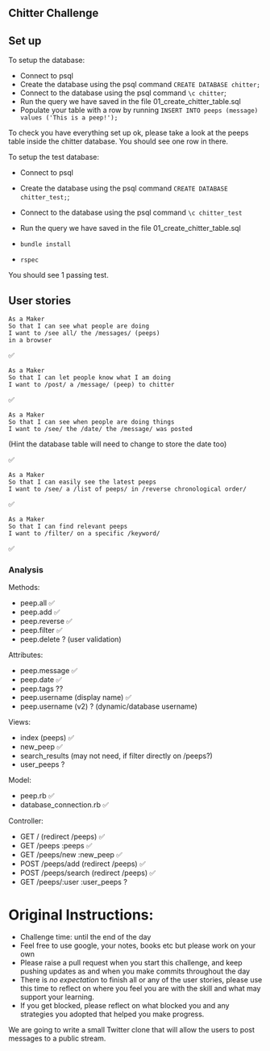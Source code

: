 ## Chitter Challenge



## Set up

To setup the database:

* Connect to psql
* Create the database using the psql command `CREATE DATABASE chitter;`
* Connect to the database using the psql command `\c chitter`;
* Run the query we have saved in the file 01_create_chitter_table.sql
* Populate your table with a row by running `INSERT INTO peeps (message) values ('This is a peep!');`

To check you have everything set up ok, please take a look at the peeps table inside the chitter database. You should see one row in there.  

To setup the test database:
* Connect to psql
* Create the database using the psql
command `CREATE DATABASE chitter_test;`;
* Connect to the database using the psql command `\c chitter_test`
* Run the query we have saved in the file 01_create_chitter_table.sql

* `bundle install`
* `rspec`

You should see 1 passing test.

## User stories

```
As a Maker
So that I can see what people are doing
I want to /see all/ the /messages/ (peeps)
in a browser
```
:white_check_mark:


```
As a Maker
So that I can let people know what I am doing  
I want to /post/ a /message/ (peep) to chitter
```
:white_check_mark:


```
As a Maker
So that I can see when people are doing things
I want to /see/ the /date/ the /message/ was posted
```
(Hint the database table will need to change to store the date too)

:white_check_mark:


```
As a Maker
So that I can easily see the latest peeps
I want to /see/ a /list of peeps/ in /reverse chronological order/
```
:white_check_mark:


```
As a Maker
So that I can find relevant peeps
I want to /filter/ on a specific /keyword/
```
:white_check_mark:


### Analysis

Methods:
- peep.all :white_check_mark:
- peep.add :white_check_mark:
- peep.reverse :white_check_mark:
- peep.filter :white_check_mark:
- peep.delete ? (user validation)

Attributes:
- peep.message :white_check_mark:
- peep.date :white_check_mark:
- peep.tags ??
- peep.username (display name) :white_check_mark:  
- peep.username (v2) ? (dynamic/database username)

Views:
- index (peeps) :white_check_mark:
- new_peep :white_check_mark:
- search_results (may not need, if filter directly on /peeps?)
- user_peeps ?

Model:
- peep.rb :white_check_mark:
- database_connection.rb :white_check_mark:

Controller:
- GET / (redirect /peeps) :white_check_mark:
- GET /peeps  :peeps :white_check_mark:
- GET /peeps/new  :new_peep :white_check_mark:
- POST /peeps/add (redirect /peeps) :white_check_mark:
- POST /peeps/search (redirect /peeps) :white_check_mark:
- GET /peeps/:user  :user_peeps  ?


# Original Instructions:

* Challenge time: until the end of the day
* Feel free to use google, your notes, books etc but please work on your own
* Please raise a pull request when you start this challenge, and keep pushing updates as and when you make commits throughout the day
* There is _no expectation_ to finish all or any of the user stories, please use this time to reflect on where you feel you are with the skill and what may support your learning.
* If you get blocked, please reflect on what blocked you and any strategies you adopted that helped you make progress.

We are going to write a small Twitter clone that will allow the users to post messages to a public stream.
